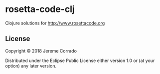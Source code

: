 # rosetta-code-clj

Clojure solutions for http://www.rosettacode.org

## License

Copyright © 2018 Jereme Corrado

Distributed under the Eclipse Public License either version 1.0 or (at
your option) any later version.
